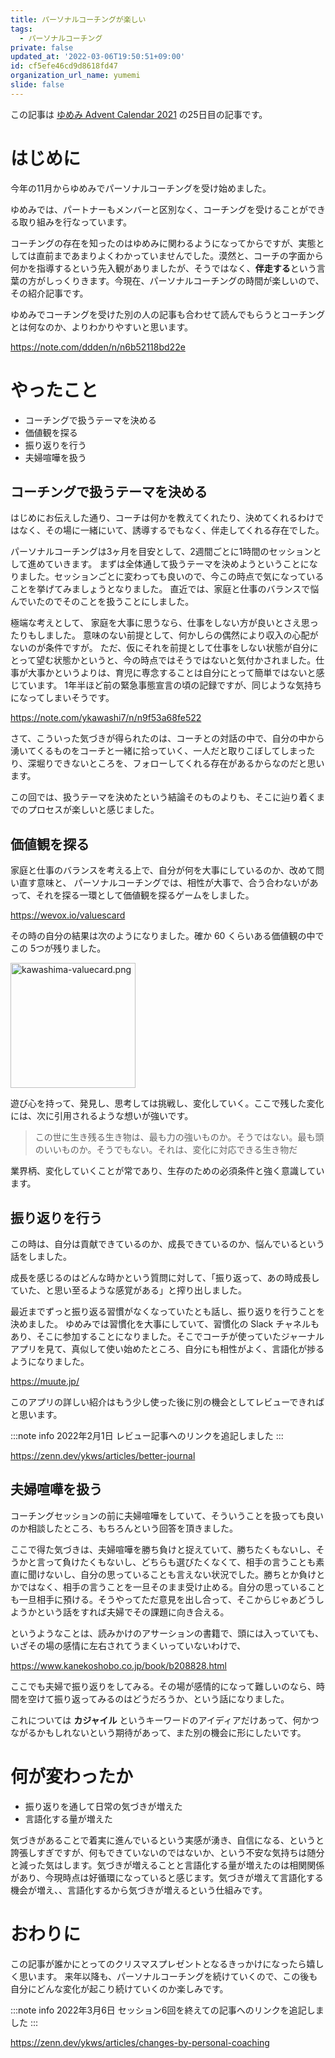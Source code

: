 ```yaml
---
title: パーソナルコーチングが楽しい
tags:
  - パーソナルコーチング
private: false
updated_at: '2022-03-06T19:50:51+09:00'
id: cf5efe46cd9d8618fd47
organization_url_name: yumemi
slide: false
---
```

この記事は [ゆめみ Advent Calendar 2021](https://qiita.com/advent-calendar/2021/yumemi) の25日目の記事です。

# はじめに
今年の11月からゆめみでパーソナルコーチングを受け始めました。

ゆめみでは、パートナーもメンバーと区別なく、コーチングを受けることができる取り組みを行なっています。

コーチングの存在を知ったのはゆめみに関わるようになってからですが、実態としては直前まであまりよくわかっていませんでした。漠然と、コーチの字面から何かを指導するという先入観がありましたが、そうではなく、**伴走する**という言葉の方がしっくりきます。今現在、パーソナルコーチングの時間が楽しいので、その紹介記事です。

ゆめみでコーチングを受けた別の人の記事も合わせて読んでもらうとコーチングとは何なのか、よりわかりやすいと思います。

https://note.com/ddden/n/n6b52118bd22e

# やったこと
- コーチングで扱うテーマを決める
- 価値観を探る
- 振り返りを行う
- 夫婦喧嘩を扱う

## コーチングで扱うテーマを決める
はじめにお伝えした通り、コーチは何かを教えてくれたり、決めてくれるわけではなく、その場に一緒にいて、誘導するでもなく、伴走してくれる存在でした。

パーソナルコーチングは3ヶ月を目安として、2週間ごとに1時間のセッションとして進めていきます。
まずは全体通して扱うテーマを決めようということになりました。セッションごとに変わっても良いので、今この時点で気になっていることを挙げてみましょうとなりました。
直近では、家庭と仕事のバランスで悩んでいたのでそのことを扱うことにしました。

極端な考えとして、
家庭を大事に思うなら、仕事をしない方が良いとさえ思ったりもしました。
意味のない前提として、何かしらの偶然により収入の心配がないのが条件ですが。
ただ、仮にそれを前提として仕事をしない状態が自分にとって望む状態かというと、今の時点ではそうではないと気付かされました。仕事が大事かというよりは、育児に専念することは自分にとって簡単ではないと感じています。
1年半ほど前の緊急事態宣言の頃の記録ですが、同じような気持ちになってしまいそうです。

https://note.com/ykawashi7/n/n9f53a68fe522

さて、こういった気づきが得られたのは、コーチとの対話の中で、自分の中から湧いてくるものをコーチと一緒に拾っていく、一人だと取りこぼしてしまったり、深堀りできないところを、フォローしてくれる存在があるからなのだと思います。

この回では、扱うテーマを決めたという結論そのものよりも、そこに辿り着くまでのプロセスが楽しいと感じました。

## 価値観を探る
家庭と仕事のバランスを考える上で、自分が何を大事にしているのか、改めて問い直す意味と、
パーソナルコーチングでは、相性が大事で、合う合わないがあって、それを探る一環として価値観を探るゲームをしました。

https://wevox.io/valuescard

その時の自分の結果は次のようになりました。確か 60 くらいある価値観の中でこの 5つが残りました。

<img alt="kawashima-valuecard.png" src="https://qiita-image-store.s3.ap-northeast-1.amazonaws.com/0/31787/01a263c1-025d-80ac-eaaf-ef68ff501181.png" width="200">

遊び心を持って、発見し、思考しては挑戦し、変化していく。ここで残した変化には、次に引用されるような想いが強いです。

> この世に生き残る生き物は、最も力の強いものか。そうではない。最も頭のいいものか。そうでもない。それは、変化に対応できる生き物だ

業界柄、変化していくことが常であり、生存のための必須条件と強く意識しています。

## 振り返りを行う
この時は、自分は貢献できているのか、成長できているのか、悩んでいるという話をしました。

成長を感じるのはどんな時かという質問に対して、「振り返って、あの時成長していた、と思い至るような感覚がある」と搾り出しました。

最近までずっと振り返る習慣がなくなっていたとも話し、振り返りを行うことを決めました。
ゆめみでは習慣化を大事にしていて、習慣化の Slack チャネルもあり、そこに参加することになりました。そこでコーチが使っていたジャーナルアプリを見て、真似して使い始めたところ、自分にも相性がよく、言語化が捗るようになりました。

https://muute.jp/

このアプリの詳しい紹介はもう少し使った後に別の機会としてレビューできればと思います。

:::note info
2022年2月1日 レビュー記事へのリンクを追記しました
:::

https://zenn.dev/ykws/articles/better-journal

## 夫婦喧嘩を扱う
コーチングセッションの前に夫婦喧嘩をしていて、そういうことを扱っても良いのか相談したところ、もちろんという回答を頂きました。

ここで得た気づきは、夫婦喧嘩を勝ち負けと捉えていて、勝ちたくもないし、そうかと言って負けたくもないし、どちらも選びたくなくて、相手の言うことも素直に聞けないし、自分の思っていることも言えない状況でした。勝ちとか負けとかではなく、相手の言うことを一旦そのまま受け止める。自分の思っていることも一旦相手に預ける。そうやってただ意見を出し合って、そこからじゃあどうしようかという話をすれば夫婦でその課題に向き合える。

というようなことは、読みかけのアサーションの書籍で、頭には入っていても、いざその場の感情に左右されてうまくいっていないわけで、

https://www.kanekoshobo.co.jp/book/b208828.html

ここでも夫婦で振り返りをしてみる。その場が感情的になって難しいのなら、時間を空けて振り返ってみるのはどうだろうか、という話になりました。

これについては **カジャイル** というキーワードのアイディアだけあって、何かつながるかもしれないという期待があって、また別の機会に形にしたいです。

# 何が変わったか
- 振り返りを通して日常の気づきが増えた
- 言語化する量が増えた

気づきがあることで着実に進んでいるという実感が湧き、自信になる、というと誇張しすぎですが、何もできていないのではないか、という不安な気持ちは随分と減った気はします。気づきが増えることと言語化する量が増えたのは相関関係があり、今現時点は好循環になっていると感じます。気づきが増えて言語化する機会が増え、、言語化するから気づきが増えるという仕組みです。

# おわりに
この記事が誰かにとってのクリスマスプレゼントとなるきっかけになったら嬉しく思います。
来年以降も、パーソナルコーチングを続けていくので、この後も自分にどんな変化が起こり続けていくのか楽しみです。

:::note info
2022年3月6日 セッション6回を終えての記事へのリンクを追記しました
:::

https://zenn.dev/ykws/articles/changes-by-personal-coaching

